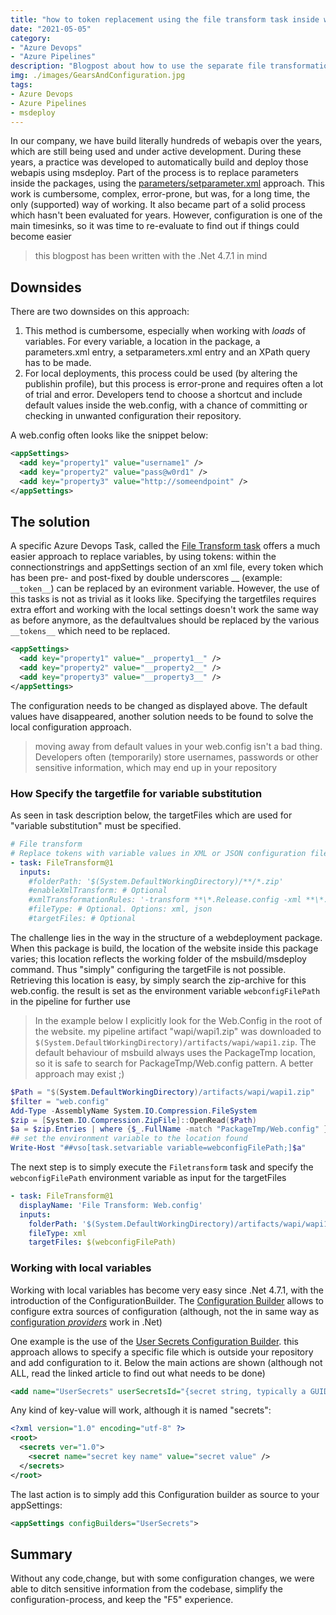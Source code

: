 ```yaml
---
title: "how to token replacement using the file transform task inside web deployment packages"
date: "2021-05-05"
category: 
- "Azure Devops"
- "Azure Pipelines"
description: "Blogpost about how to use the separate file transformation task in conjunction with a web deployment package "
img: ./images/GearsAndConfiguration.jpg
tags:
- Azure Devops
- Azure Pipelines
- msdeploy
---
```

In our company, we have build literally hundreds of webapis over the years, which are still being used and under active development. During these years, a practice was developed to automatically build and deploy those webapis using msdeploy. Part of the process is to replace parameters inside the packages, using the [parameters/setparameter.xml](https://docs.microsoft.com/en-us/aspnet/web-forms/overview/deployment/web-deployment-in-the-enterprise/configuring-parameters-for-web-package-deployment) approach. This work is cumbersome, complex, error-prone, but was, for a long time, the only (supported) way of working. It also became part of a solid process which hasn't been evaluated for years. However, configuration is one of the main timesinks, so it was time to re-evaluate to find out if things could become easier 

> this blogpost has been written with the .Net 4.7.1 in mind

## Downsides
There are two downsides on this approach:

1. This method is cumbersome, especially when working with *loads* of variables. For every variable, a location in the package, a parameters.xml entry, a setparameters.xml entry and an XPath query has to be made. 
2. For local deployments, this process could be used (by altering the publishin profile), but this process is error-prone and requires often a lot of trial and error. Developers tend to choose a shortcut and include default values inside the web.config, with a chance of committing or checking in unwanted configuration their repository.

A web.config  often looks like the snippet below:

```xml
<appSettings>
  <add key="property1" value="username1" />
  <add key="property2" value="pass@w0rd1" />
  <add key="property3" value="http://someendpoint" />
</appSettings>

```

## The solution
A specific Azure Devops Task, called the [File Transform task](https://docs.microsoft.com/en-us/azure/devops/pipelines/tasks/utility/file-transform?view=azure-devops) offers a much easier approach to replace variables, by using tokens: within the connectionstrings and appSettings section of an xml file, every token which has been pre- and post-fixed by double underscores __ (example: ```__token__```) can be replaced by an evironment variable. However, the use of this tasks is not as trivial as it looks like. Specifying the targetfiles requires extra effort and working with the local settings doesn't work the same way as before anymore, as the defaultvalues should be replaced by the various  ```__tokens__``` which need to be replaced. 

```xml
<appSettings>
  <add key="property1" value="__property1__" />
  <add key="property2" value="__property2__" />
  <add key="property3" value="__property3__" />
</appSettings>
```
The configuration needs to be changed as displayed above. The default values have disappeared, another solution needs to be found to solve the local configuration approach. 

> moving away from default values in your web.config isn't a bad thing. Developers often (temporarily) store usernames, passwords or other sensitive information, which may end up in your repository

### How Specify the targetfile for variable substitution

As seen in task description below, the targetFiles which are used for "variable substitution" must be specified.

```yaml
# File transform
# Replace tokens with variable values in XML or JSON configuration files
- task: FileTransform@1
  inputs:
    #folderPath: '$(System.DefaultWorkingDirectory)/**/*.zip' 
    #enableXmlTransform: # Optional
    #xmlTransformationRules: '-transform **\*.Release.config -xml **\*.config-transform **\*.$(Environment.Name).config -xml **\*.config' # Optional
    #fileType: # Optional. Options: xml, json
    #targetFiles: # Optional
```

The challenge lies in the way in the structure of a webdeployment package. When this package is build, the location of the website inside this package varies; this location reflects the working folder of the msbuild/msdeploy command. Thus "simply" configuring the targetFile is not possible. Retrieving this location is easy, by simply search the zip-archive for this web.config. the result is set as the environment variable ```webconfigFilePath``` in the pipeline for further use

> In the example below I explicitly look for the Web.Config in the root of the website. my pipeline artifact "wapi/wapi1.zip" was downloaded to ```$(System.DefaultWorkingDirectory)/artifacts/wapi/wapi1.zip```. The default behaviour of msbuild always uses the PackageTmp location, so it is safe to search for PackageTmp/Web.config pattern. A better approach may exist ;)

```powershell
$Path = "$(System.DefaultWorkingDirectory)/artifacts/wapi/wapi1.zip"
$filter = "web.config"
Add-Type -AssemblyName System.IO.Compression.FileSystem
$zip = [System.IO.Compression.ZipFile]::OpenRead($Path)
$a = $zip.Entries | where {$_.FullName -match "PackageTmp/Web.config" }
## set the environment variable to the location found
Write-Host "##vso[task.setvariable variable=webconfigFilePath;]$a"
```

The next step is to simply execute the ```Filetransform``` task and specify the ```webconfigFilePath``` environment variable as input for the targetFiles

```yaml
- task: FileTransform@1
  displayName: 'File Transform: Web.config'
  inputs:
    folderPath: '$(System.DefaultWorkingDirectory)/artifacts/wapi/wapi1.zip' 
    fileType: xml
    targetFiles: $(webconfigFilePath) 
```

### Working with local variables

Working with local variables has become very easy since .Net 4.7.1, with the introduction of the ConfigurationBuilder. The [Configuration Builder](https://docs.microsoft.com/en-us/aspnet/config-builder) allows to configure extra sources of configuration (although, not the in same way as [configuration _providers_](https://docs.microsoft.com/en-us/aspnet/core/fundamentals/configuration/?view=aspnetcore-5.0#cp) work in .Net)

One example is the use of the [User Secrets Configuration Builder](https://docs.microsoft.com/en-us/aspnet/config-builder#usersecretsconfigbuilder). this approach allows to specify a specific file which is outside your repository and add configuration to it. Below the main actions are shown (although not ALL, read the linked article to find out what needs to be done)

```xml
<add name="UserSecrets" userSecretsId="{secret string, typically a GUID}" userSecretsFile="~\secrets.file" type="Microsoft.Configuration.ConfigurationBuilders.UserSecretsConfigBuilder, Microsoft.Configuration.ConfigurationBuilders.UserSecrets" />
```

Any kind of key-value will work, although it is named "secrets":

```xml
<?xml version="1.0" encoding="utf-8" ?>
<root>
  <secrets ver="1.0">
    <secret name="secret key name" value="secret value" />
  </secrets>
</root>
``` 
The last action is to simply add this Configuration builder as source to your appSettings:

```xml
<appSettings configBuilders="UserSecrets">
```

## Summary
Without any code,change, but with some configuration changes, we were able to ditch sensitive information from the codebase, simplify the configuration-process, and keep the "F5" experience.